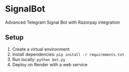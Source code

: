 # SignalBot

Advanced Telegram Signal Bot with Razorpay integration

## Setup

1. Create a virtual environment  
2. Install dependencies: `pip install -r requirements.txt`  
3. Run locally: `python bot.py`  
4. Deploy on Render with a web service  
